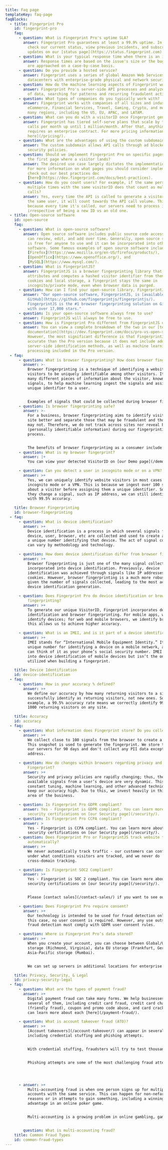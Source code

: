 ```yaml
---
title: Faq page
templateKey: faq-page
faqBlocks:
  - title: Fingerprint Pro
    id: fingerprint-pro
    faq:
      - question: What is Fingerprint Pro's uptime SLA?
        answer: Fingerprint Pro guarantees at least a 99.9% uptime. In addition, you can
          check our current status, view previous incidents, and subscribe to
          updates on our [status page](https://status.fingerprint.com).
      - question: What is your typical response time when there is an issue or bug?
        answer: Response times are based on the issue's size or the bug's severity and
          are approached on a case-by-case basis.
      - question: Do you provide a hosted service?
        answer: Fingerprint uses a series of global Amazon Web Services (AWS)
          datacenters with enterprise-grade physical and network security.
      - question: How do the machine learning aspects of Fingerprint work?
        answer: Fingerprint Pro's server-side API processes and analyzes a vast amount
          of data, searching for patterns and recurring fraudulent activity.
      - question: What types of companies do you typically work with?
        answer: Fingerprint works with companies of all sizes and industries like
          eCommerce, Financial Services, Travel, Gaming, Crypto, and more across
          many regions, including the US, EU, APAC, and LATAM.
      - question: What can you do with a visitorID once Fingerprint generates it?
        answer: Fingerprint has tiered self-serve plans that scale by the number of API
          calls per month up until 1 million/month. After that, anything over
          requires an enterprise contract. For more pricing information, [click
          here](/pricing/).
      - question: What are the advantages of using the custom subdomain?
        answer: The custom subdomain allows API calls through ad blockers and specific
          security policies.
      - question: Should we implement Fingerprint Pro on specific pages, every page, or
          the first page where a visitor lands?
        answer: The desired use case largely dictates the implementation of Fingerprint.
          For more information on what pages you should consider implementing,
          check out our best practices doc
          [here](https://dev.fingerprint.com/docs/best-practices).
      - question: How do you count users? For example, if the same person comes in
          multiple times with the same visitorID does that count as multiple API
          calls?
        answer: Yes, every time the API is called to generate a visitorID, even if for
          the same user, it will count towards the API call volume. This is
          because every time it's called, our servers need to process it
          irrespective of being a new ID vs an old one.
  - title: Open-source software
    id: open-source
    faq:
      - question: What is open-source software?
        answer: Open source software includes public source code access, which anyone
          can review, edit, and add over time. Generally, open source software
          is free for anyone to use and it can be incorporated into other
          software. Some famous examples of open source software include
          [Firefox](https://www.mozilla.org/en-US/firefox/products/),
          [OpenOffice](https://www.openoffice.org/), and
          [MySQL](https://www.mysql.com/).
      - question: What is FingerprintJS?
        answer: FingerprintJS is a browser fingerprinting library that queries browser
          attributes and computes a hashed visitor identifier from them. Unlike
          cookies and local storage, a fingerprint stays the same in
          incognito/private mode, even when browser data is purged.
      - question: How can I find your open-source library, FingerprintJS?
        answer: "Our open-source software, FingerprintJS, is [available on
          GitHub](https://github.com/fingerprintjs/fingerprintjs/).
          FingerprintJS is the #1 browser fingerprinting solution on GitHub,
          with over 17,000 stars."
      - question: Is your open-source software always free to use?
        answer: FingerprintJS will always be free to use.
      - question: How is Fingerprint Pro different from FingerprintJS open source?
        answer: You can view a complete breakdown of the two in our [technical
          documentation](https://dev.fingerprint.com/docs/pro-vs-open-source).
          However, the most significant difference is that FingerprintJS is less
          accurate than the Pro version because it does not include additional
          server-side identification methods, as well as machine learning
          processing included in the Pro version.
  - faq:
      - question: What is browser fingerprinting? How does browser fingerprinting work?
        answer: >-
          Browser fingerprinting is a technique of identifying a website's
          visitors to be uniquely identifiable among other visitors. It combines
          many different pieces of information about the visitor, known as
          signals, to help machine learning ingest the signals and assign a
          unique identifier to a user.


          Examples of signals that could be collected during browser fingerprints include, device operating system, browser version, preferred language, or screen resolution.
      - question: Is browser fingerprinting safe?
        answer: >-
          For a business, browser fingerprinting aims to identify visitors to a
          site better and separate those that may be fraudulent and those that
          may not. Therefore, we do not track across sites nor reveal PII
          (personally identifiable information) during our fingerprinting
          process.


          The benefits of browser fingerprinting as a consumer include an overall safer browsing experience and user experience when using software or viewing a website.
      - question: What is my browser fingerprint?
        answer: |+
          You can view your detected VisitorID on [our Demo page](/demo/).

      - question: Can you detect a user in incognito mode or on a VPN?
        answer: >+
          Yes, we can uniquely identify website visitors in most cases using an
          incognito mode or a VPN. This is because we ingest over 100 signals
          about a visitor before assigning them a unique identifier. So, even if
          they change a signal, such as IP address, we can still identify them
          with 99.5% accuracy.

    title: Browser Fingerprinting
    id: browser-fingerprinting
  - faq:
      - question: What is device identification?
        answer: >+
          Device identification is a process in which several signals from a
          device, user, browser, etc are collected and used to create and assign
          a unique number identifying that device. The act of signal collection
          can vary by methodology and technology.

      - question: How does device identification differ from browser fingerprinting?
        answer: >+
          Browser fingerprinting is just one of the many signal collection forms
          incorporated into device identification. Previously, device
          identification was achieved through signals like IP addresses and
          cookies. However, browser fingerprinting is a much more robust method
          given the number of signals collected, leading to the most accurate
          device identification generation.

      - question: Does Fingerprint Pro do device identification or browser
          fingerprinting?
        answer: >+
          To generate our unique VisitorID, Fingerprint incorporates device
          identification and browser fingerprinting. For mobile apps, we
          identify devices; for web and mobile browsers, we identify browsers as
          this allows us to achieve higher accuracy.

      - question: What is an IMEI, and is it part of a device identification?
        answer: >+
          IMEI stands for “International Mobile Equipment Identity.” It’s a
          unique number for identifying a device on a mobile network, and you
          can think of it as your phone’s social security number. IMEI factors
          into device identification of mobile devices but isn’t the only signal
          utilized when building a fingerprint.

    title: Device Identification
    id: device-identification
  - faq:
      - question: How is your accuracy % defined?
        answer: >+
          We define our accuracy by how many returning visitors to a site we
          successfully identify as returning visitors, not new ones. So, for
          example, a 99.5% accuracy rate means we correctly identify 995 out of
          1000 returning visitors on any site.

    title: Accuracy
    id: accuracy
  - faq:
      - question: What information does Fingerprint store? Do you collect PII?
        answer: >+
          We collect close to 100 signals from the browser to create a snapshot.
          This snapshot is used to generate the fingerprint. We store than on
          our servers for 90 days and don't collect any PII data except for IP
          address.

      - question: How do changes within browsers regarding privacy and tracking affect
          Fingerprint?
        answer: >+
          Security and privacy policies are rapidly changing; thus, the
          available signals from a user’s device are very dynamic. This requires
          constant tuning, machine learning, and other advanced techniques to
          keep our accuracy high. Due to this, we invest heavily in this exact
          area of the business.

      - question: Is Fingerprint Pro GDPR compliant?
        answer: Yes - Fingerprint is GDPR compliant. You can learn more about our
          security certifications on [our Security page](/security/).
      - question: Is Fingerprint Pro CCPA compliant?
        answer: >
          Yes - Fingerprint is CCPA compliant. You can learn more about our
          security certifications on [our Security page](/security/).
      - question: Does Fingerprint Pro or FingerprintJS track website traffic
          automatically?
        answer: >+
          We never automatically track traffic - our customers can configure
          under what conditions visitors are tracked, and we never do
          cross-domain tracking.

      - question: Is Fingerprint SOC2 Compliant?
        answer: >+
          Yes - Fingerprint is SOC 2 compliant. You can learn more about our
          security certifications on [our Security page](/security/).


          Please [contact sales](/contact-sales/) if you want to see our SOC 2 report.

      - question: Does Fingerprint Pro require consent?
        answer: >+
          Our technology is intended to be used for fraud detection only; for
          this case, no user consent is required. However, any use outside of
          fraud detection must comply with GDPR user consent rules.

      - question: Where is Fingerprint Pro’s data stored?
        answer: >+
          When you create your account, you can choose between Global/US data
          storage (Richmond, Virginia), data EU storage (Frankfurt, Germany) and
          Asia-Pacific storage (Mumbai).


          We can set up servers in additional locations for enterprise customers. To learn more, please [contact sales](/contact-sales/).

    title: Privacy, Security, & Legal
    id: privacy-security-legal
  - faq:
      - question: What are the types of payment fraud?
        answer: >+
          Digital payment fraud can take many forms. We help businesses detect
          several of them, including credit card fraud, credit card chargebacks
          (friendly fraud), coupon and promo code abuse, and card cracking. You
          can learn more about each [here](/payment-fraud/).

      - question: What is account takeover fraud (ATO)?
        answer: >+
          [Account takeovers](/account-takeover/) can appear in several forms,
          including credential stuffing and phishing attempts.


          With credential stuffing, fraudsters will try to test thousands of login details they’ve obtained from an external source like a data breach of another site to try and gain access to a user’s accounts. This happens when users reuse passwords or unsecured passwords across multiple sites.


          Phishing attempts are some of the most challenging fraud attempts to detect due to their level of social engineering sophistication. Phishing attempts happen in several ways, including through email, social media, phone calls, false web pages, and even direct mail.




      - answer: >+
          Multi-accounting fraud is when one person signs up for multiple
          accounts with the same service. This can happen for non-nefarious
          reasons or in attempts to gain something, including a winning
          advantage in an online poker game.


          Multi-accounting is a growing problem in online gambling, gaming, and poker, and we discuss ways to detect and prevent multi-accounting in those industries [here](/blog/stop-multi-accounting-gaming/).


        question: What is multi-accounting fraud?
    title: Common Fraud Types
    id: common-fraud-types
---
```

